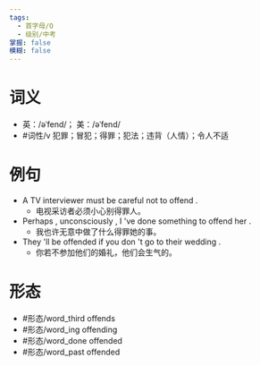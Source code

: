 ```yaml
---
tags:
  - 首字母/O
  - 级别/中考
掌握: false
模糊: false
---
```

# 词义
- 英：/əˈfend/； 美：/əˈfend/
- #词性/v  犯罪；冒犯；得罪；犯法；违背（人情）；令人不适
# 例句
- A TV interviewer must be careful not to offend .
	- 电视采访者必须小心别得罪人。
- Perhaps , unconsciously , I 've done something to offend her .
	- 我也许无意中做了什么得罪她的事。
- They 'll be offended if you don 't go to their wedding .
	- 你若不参加他们的婚礼，他们会生气的。
# 形态
- #形态/word_third offends
- #形态/word_ing offending
- #形态/word_done offended
- #形态/word_past offended
